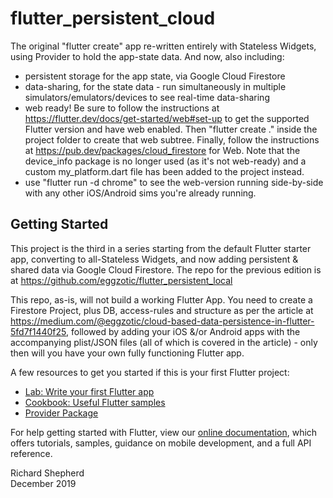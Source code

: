 # flutter_persistent_cloud

The original "flutter create" app re-written entirely with Stateless Widgets, using Provider to hold the app-state data. And now, also including:
- persistent storage for the app state, via Google Cloud Firestore
- data-sharing, for the state data - run simultaneously in multiple simulators/emulators/devices to see real-time data-sharing
- web ready! Be sure to follow the instructions at https://flutter.dev/docs/get-started/web#set-up to get the supported Flutter version and have web enabled. Then "flutter create ." inside the project folder to create that web subtree. Finally, follow the instructions at https://pub.dev/packages/cloud_firestore for Web. Note that the device_info package is no longer used (as it's not web-ready) and a custom my_platform.dart file has been added to the project instead.
- use "flutter run -d chrome" to see the web-version running side-by-side with any other iOS/Android sims you're already running.

## Getting Started

This project is the third in a series starting from the default Flutter starter app, converting to all-Stateless Widgets, and now adding persistent & shared data via Google Cloud Firestore. The repo for the previous edition is at https://github.com/eggzotic/flutter_persistent_local

This repo, as-is, will not build a working Flutter App. You need to create a Firestore Project, plus DB, access-rules and structure as per the article at https://medium.com/@eggzotic/cloud-based-data-persistence-in-flutter-5fd7f1440f25, followed by adding your iOS &/or Android apps with the accompanying plist/JSON files (all of which is covered in the article) - only then will you have your own fully functioning Flutter app.

A few resources to get you started if this is your first Flutter project:

- [Lab: Write your first Flutter app](https://flutter.dev/docs/get-started/codelab)
- [Cookbook: Useful Flutter samples](https://flutter.dev/docs/cookbook)
- [Provider Package](https://pub.dev/packages/provider)

For help getting started with Flutter, view our
[online documentation](https://flutter.dev/docs), which offers tutorials,
samples, guidance on mobile development, and a full API reference.

Richard Shepherd  
December 2019